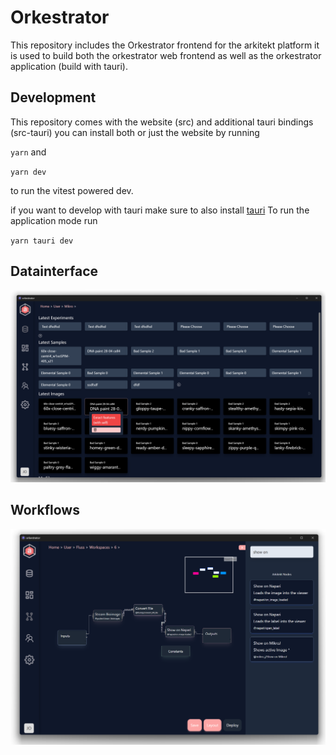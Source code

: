 # Orkestrator



This repository includes the Orkestrator frontend for the arkitekt platform
it is used to build both the orkestrator web frontend as well as the orkestrator
application (build with tauri).

## Development

This repository comes with the website (src) and additional tauri bindings (src-tauri)
you can install both or just the website by running

`yarn`
and

`yarn dev`

to run the vitest powered dev.

if you want to develop with tauri make sure to also install [tauri](https://tauri.app/)
To run the application mode run

`yarn tauri dev`


## Datainterface

![alt text](datainterface.png "Title")

## Workflows

![alt text](workflow.png "Title")
